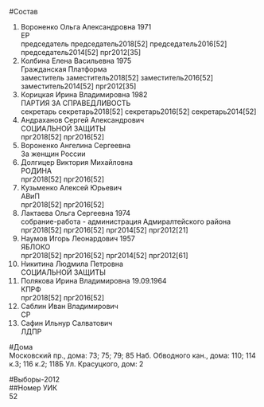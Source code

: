 #Состав  
1. Вороненко Ольга Александровна 1971  
    ЕР  
    председатель председатель2018[52] председатель2016[52] председатель2014[52] прг2012[35]  
2. Колбина Елена Васильевна 1975  
    Гражданская Платформа  
    заместитель заместитель2018[52] заместитель2016[52] заместитель2014[52] прг2012[35]  
3. Корицкая Ирина Владимировна 1982  
    ПАРТИЯ ЗА СПРАВЕДЛИВОСТЬ  
    секретарь секретарь2018[52] секретарь2016[52] секретарь2014[52]  
4. Андраханов Сергей Александрович  
    СОЦИАЛЬНОЙ ЗАЩИТЫ  
    прг2018[52] прг2016[52]  
5. Вороненко Ангелина Сергеевна  
    За женщин России  
6. Долгицер Виктория Михайловна  
    РОДИНА  
    прг2018[52] прг2016[52]  
7. Кузьменко Алексей Юрьевич  
    АВиП  
    прг2018[52] прг2016[52]  
8. Лактаева Ольга Сергеевна 1974  
    собрание-работа - администрация Адмиралтейского района  
    прг2018[52] прг2016[52] прг2014[52] прг2012[21]  
9. Наумов Игорь Леонардович 1957  
    ЯБЛОКО  
    прг2018[52] прг2016[52] прг2014[52] прг2012[61]  
10. Никитина Людмила Петровна  
    СОЦИАЛЬНОЙ ЗАЩИТЫ  
11. Полякова Ирина Владимировна 19.09.1964  
    КПРФ  
    прг2018[52] прг2016[52]  
12. Саблин Иван Владимирович  
    СР  
13. Сафин Ильнур Салватович  
    ЛДПР  
  
#Дома  
Московский пр., дома: 73; 75; 79; 85 Наб. Обводного кан., дома: 110; 114 к.3; 116 к.2; 118Б Ул. Красуцкого, дом: 2  
  
#Выборы-2012  
##Номер УИК  
52  

